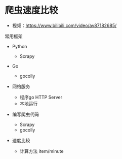 # 爬虫速度比较

- 视频：https://www.bilibili.com/video/av87182685/

常用框架
- Python
    - Scrapy
- Go
    - gocolly

- 网络服务
    - 程序go HTTP Server
    - 本地运行

- 编写爬虫代码
    - Scrapy
    - gocolly


- 速度比较
    - 计算方法 item/minute
